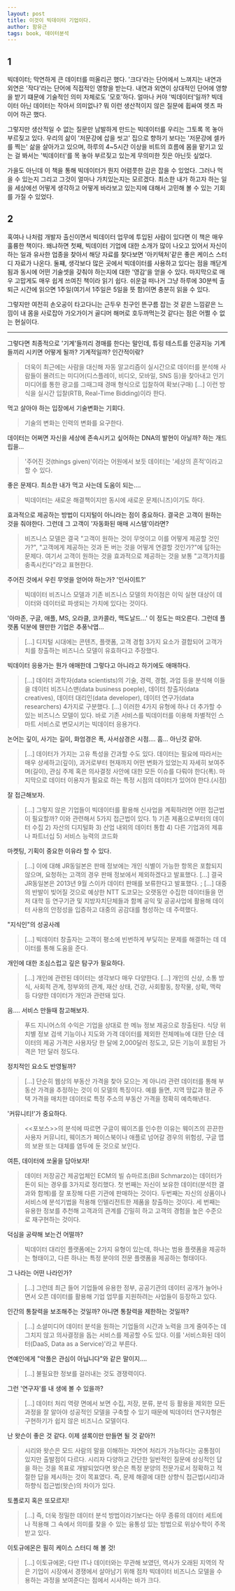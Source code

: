 ```yaml
---
layout: post
title: 이것이 빅데이터 기업이다.
author: 함유근
tags: book, 데이터분석
---
```


## 1
빅데이터; 막연하게 큰 데이터를 떠올리곤 했다. '크다'라는 단어에서 느껴지는 내연과 외연은 '작다'라는 단어에 직접적인 영향을 받는다. 내연과 외연이 상대적인 단어에 영향을 받기 떄문에 기술적인 의미 자체로도 '모호'하다. 얼마나 커야 '빅데이터'일까? 빅데이터 아닌 데이터는 작아서 의미없나? 뭐 이런 생산적이지 않은 질문에 휩싸여 렛츠 파이어 하곤 했다.

그렇지만 생산적일 수 없는 질문만 남발하게 만드는 빅데이터를 우리는 그토록 목 놓아 부르짖고 있다. 우리의 삶이 '저문강에 삽을 씻고' 집으로 향하기 보다는 '저문강에 셀카를 찍는' 삶을 살아가고 있으며, 하루의 4~5시간 이상을 비트의 흐름에 몸을 맡기고 있는 걸 봐서는 '빅데이터'를 목 놓아 부르짖고 있는게 무의미한 짓은 아닌듯 싶었다.

가을도 아닌데 이 책을 통해 빅데이터가 뭔지 어렴풋한 감은 잡을 수 있었다. 그러나 먹을 수 있는지 그리고 그것이 얼마나 가치있는지는 모르겠다. 최소한 내가 하고자 하는 일을 세상에선 어떻게 생각하고 어떻게 바라보고 있는지에 대해서 고민해 볼 수 있는 기회를 가질 수 있었다.

## 2
혹여나 나처럼 개발자 출신이면서 빅데이터 업무에 투입된 사람이 있다면 이 책은 매우 훌륭한 책이다. 왜냐하면 첫째, 빅데이터 기업에 대한 소개가 많이 나오고 있어서 자신이 하는 일과 유사한 업종을 찾아서 해당 자료를 찾다보면 '아키텍처'같은 좋은 케이스 스터디 자료가 나온다. 둘쨰, 생각보다 많은 곳에서 빅데이터를 사용하고 있다는 점을 깨닫게 됨과 동시에 어떤 기술셋을 갖춰야 하는지에 대한 '영감'을 얻을 수 있다. 마지막으로 매우 고맙게도 매우 쉽게 쓰여진 책이라 읽기 쉽다. 쉬운걸 떠나거 그냥 하루에 30분씩 출퇴근 시간에 읽으면 1주일(여기서 1주일은 5일을 뜻 함)이면 충분히 읽을 수 있다.

그렇지만 여전히 손오공이 타고다니는 근두우 친구인 뜬구름 잡는 것 같은 느낌같은 느낌이 내 몸을 사로잡아 가오가이거 골디머 해머로 호두까먹는것 같다는 점은 어쩔 수 없는 현실이다.

---

그렇다면 최종적으로 '기계'들끼리 경매를 한다는 말인데, 튜링 테스트를 인공지능 기계들끼리 시키면 어떻게 될까? 기계적일까? 인간적이띾?
> 더욱이 최근에는 사람을 대신해 자동 알고리즘이 실시간으로 데이터를 분석해 사람들이 몰려드는 미디어(디스플레이, 비디오, 모바일, SNS 등)을 찾아내고 인기 미디어를 통한 광고를 그때그때 경매 형식으로 입찰하여 확보(구매) [...] 이런 방식을 실시간 입찰(RTB, Real-Time Bidding)이라 한다.


먹고 살아야 하는 입장에서 기술변화는 기회다.
> 기술의 변화는 인력의 변화를 요구한다.


데이터는 어쩌면 자신을 세상에 존속시키고 싶어하는 DNA의 발현이 아닐까? 하는 개드립을...
> '주어진 것(things given)'이라는 어원에서 보듯 데이터는 '세상의 흔적'이라고 할 수 있다.


좋은 문제다. 최소한 내가 먹고 사는데 도움이 되는....
> 빅데이터는 새로운 해결책이지만 동시에 새로운 문제(니즈)이기도 하다.


효과적으로 제공하는 방법이 디지털이 아니라는 점이 중요하다. 결국은 고객이 원하는 것을 줘야한다. 그런데 그 고객이 '자동화된 매매 시스템'이라면?
> 비즈니스 모델은 결국 "고객이 원하는 것이 무엇이고 이를 어떻게 제공할 것인가?", "고객에게 제공하는 것과 돈 버는 것을 어떻게 연결할 것인가?"에 답하는 문제다. 여기서 고객이 원하는 것을 효과적으로 제공하는 것을 보통 "고객가치를 충족시킨다"라고 표현한다.


주어진 것에서 우린 무엇을 얻어야 하는가? '인사이트?'
> 빅데이터 비즈니스 모델과 기존 비즈니스 모델의 차이점은 이익 실현 대상이 데이터와 데이터로 파생되는 가치에 있다는 것이다.


'아마존, 구글, 애플, MS, 오라클, 코카콜라, 맥도날드...' 이 정도는 떠오른다. 그런데 플랫폼 덕분에 웬만한 기업은 추풍낙엽...
> [...] 디지털 시대에는 콘텐츠, 플랫폼, 고객 경험 3가지 요소가 결합되어 고객가치를 창출하는 비즈니스 모델이 유효하다고 주장했다.

빅데이터 응용가는 뭔가 애매한데 그렇다고 아니라고 하기에도 애매하다.
> [...] 데이터 과학자(data scientists)의 기술, 경력, 경험, 과업 등을 분석해 이들을 데이터 비즈니스맨(data business poeple), 데이터 창출자(data creatives), 데이터 대리인(data developer), 데이터 연구가(data researchers) 4가지로 구분했다. [...] 이러한 4가지 유형에 하나 더 추가할 수 있는 비즈니스 모델이 있다. 바로 기존 서비스를 빅데이터를 이용해 차별적인 스마트 서비스로 변모시키는 빅데이터 응용가다.


논어는 깊이, 사기는 길이, 화엄경은 폭, 사서삼경은 시점.... 흠... 아닌것 같아.
> [...] 데이터가 가지는 고유 특성을 간과할 수도 있다. 데이터는 필요에 따라서는 매우 상세하고(깊이), 과거로부터 현재까지 어떤 변화가 있었는지 자세히 보여주며(길이), 관심 주제 혹은 의사결정 사안에 대한 모든 이슈를 다뤄야 한다(폭). 마지막으로 데이터 이용자가 필요로 하는 특정 시점의 데이터가 있어야 한다.(시점)


잘 접근해보자.
> [...] 그렇지 않은 기업들이 빅데이터를 활용해 신사업을 계획하려면 어떤 접근법이 필요할까? 이와 관련해서 5가지 접근법이 있다. 1) 기존 제품으로부터의 데이터 수집 2) 자산의 디지털화 3) 산업 내외의 데이터 통합 4) 다른 기업과의 제휴나 파트너십 5) 서비스 능력의 코드화


마켓팅, 기획이 중요한 이유라 할 수 있다.
> [...] 이에 대해 JR동일본은 판매 정보에는 개인 식별이 가능한 항목은 포함되지 않으며, 요청하는 고객의 경우 판매 정보에서 제외하겠다고 발표했다. [...] 결국 JR동일본은 2013년 9월 스이카 데이터 판매를 보류한다고 발표했다. ; [...] 대중의 반발이 빚어질 것으로 예상한 NTT 도코모는 오랫동안 수집한 데이터들을 먼저 대학 등 연구기관 및 지방자치단체들과 함꼐 공익 및 공공사업에 활용해 데이터 사용의 안정성을 입증하고 대중의 공감대를 형성하는 데 주력했다.


"지식인"의 성공사례
> [...] 빅데이터 창출자는 고객이 평소에 빈번하게 부딪히는 문제를 해결하는 데 데이터를 통해 도움을 준다.


개인에 대한 조심스럽고 깊은 탐구가 필요하다.
> [...] 개인에 관련된 데이터는 생각보다 매우 다양한다. [...] 개인의 신상, 소통 방식, 사회적 관계, 정부와의 관계, 재산 상태, 건강, 사회활동, 창작물, 상확, 맥락 등 다양한 데이터가 개인과 관련돼 있다.


음.... 서비스 만들때 참고해보자.
> 푸드 지니어스의 수익은 기업을 상대로 한 메뉴 정보 제공으로 창출된다. 식당 위치별 정보 검색 기능이나 지도와 가격 데이터를 제외한 전체메뉴에 대한 단순 데이터의 제공 가격은 사용자당 한 달에 2,000달러 정도고, 모든 기능이 포함된 가격은 1만 달러 정도다.


정치적인 요소도 반영될까?
> [...] 단순히 웹상의 부동산 가격을 찾아 모으는 게 아니라 관련 데이터를 통해 부동산 가격을 추정하는 것이 이 모델의 특징이다. 예를 들면, 지역 땅값과 평균 주택 가격을 매치한 데이터로 특정 주소의 부동산 가격을 정확히 예측해낸다.


'커뮤니티!'가 중요하다.
> <<포보스>>의 분석에 따르면 구글이 웨이즈를 인수한 이유는 웨이즈의 끈끈한 사용자 커뮤니티, 웨이즈가 페이스북이나 애플로 넘어갈 경우의 위험성, 구글 맵의 보완 또는 대체를 염두에 둔 것으로 보인다.


여튼, 데이터에 쏘울을 담아보자!
> 데이터 저장공간 제공업체인 ECM의 빌 슈마르조(Bill Schmarzo)는 데이터가 돈이 되는 경우를 3가지로 정리했다. 첫 번째는 자신이 보유한 데이터(분석한 결과와 함께)를 잘 포장해 다른 기관에 판매하는 것이다. 두번째는 자신의 상품이나 서비스에 분석기법을 적용해 인텔리전트한 제품을 창출하는 것이다. 세 번째는 유용한 정보를 추천해 고객과의 관계를 긴밀히 하고 고객의 경험을 높은 수준으로 재구현하는 것이다.


덕심을 공략해 보는건 어떨까?
> 빅데이터 대리인 플랫폼에는 2가지 유형이 있는데, 하나는 범용 플랫폼을 제공하는 형태이고, 다른 하나는 특정 분야의 전문 플랫폼을 제공하는 형태이다.


그 나라는 어떤 나라인가?
> [...] 그런데 최근 들어 기업들에 유용한 정부, 공공기관의 데이터 공개가 늘어나면서 오픈 데이터를 활용해 기업 업무를 지원하려는 사업들이 등장하고 있다.


인간의 통찰력을 보조해주는 것일까? 아니면 통찰력을 제한하는 것일까?
> [...] 소셜미디어 데이터 분석을 원하는 기업들의 시간과 노력을 크게 줄여주는 데 그치지 않고 의사결정을 돕는 서비스를 제공할 수도 있다. 이를 '서비스화된 데이터(DaaS, Data as a Service)'라고 부른다.


연예인에게 "악풀은 관심이 아닙니다"와 같은 말이지....
> [...] 불필요한 정보를 걸러내는 것도 경쟁력이다.


그런 '연구자'를 내 생에 볼 수 있을까? 
> [...] 데이터 처리 역량 면에서 보면 수집, 저장, 분류, 분석 등 활용을 제외한 모든 과정을 잘 알아야 성공적인 모델을 구축할 수 있기 때문에 빅데이터 연구자형은 구현하기가 쉽지 않은 비즈니스 모델이다.


난 왓슨이 좋은 것 같다. 이제 셜록이만 만들면 될 것 같아?!
> 시리와 왓슨은 모드 사람의 말을 이해하는 자연어 처리가 가능하다는 공통점이 있지만 출발점이 다르다. 시리자 다양하고 간단한 일반적인 질문에 상싱적인 답을 하는 것을 목표로 개발되었다면 왓슨은 특정 분양의 전문가로서 정확하고 적절한 답을 제시하는 것이 목표였다. 즉, 문제 해결에 대한 상향식 접근법(시리)과 하향식 접근법(왓슨)의 차이가 있다.


토폴로지 혹은 또모르지!
> [...] 즉, 더욱 정밀한 데이터 분석 방법이라기보다는 아무 종류의 데이터 세트에나 적용해 그 속에서 의미를 찾을 수 있는 융통성 있는 방법으로 위상수학이 주목받고 있다.


이토규에몬은 필히 케이스 스터디 해 볼 것!
> [...] 이토규에몬; 다만 IT나 데이터와는 무관해 보였던, 역사가 오래된 지역의 작은 기업이 시장에서 경쟁에서 살아남기 위해 점차 빅데이터 비즈니스 모델을 수용하는 과정을 보여준다는 점에서 시사하는 바가 크다.

